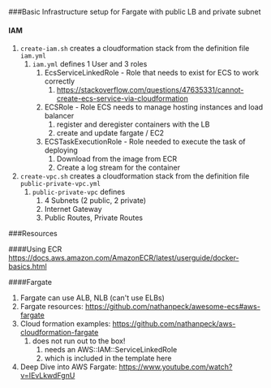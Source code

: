 ###Basic Infrastructure setup for Fargate with public LB and private subnet

#### IAM

1. `create-iam.sh` creates a cloudformation stack from the definition file `iam.yml`
    1. `iam.yml` defines 1 User and 3 roles
        1. EcsServiceLinkedRole - Role that needs to exist for ECS to work correctly
            1. https://stackoverflow.com/questions/47635331/cannot-create-ecs-service-via-cloudformation
        1. ECSRole - Role ECS needs to manage hosting instances and load balancer
            1. register and deregister containers with the LB
            1. create and update fargate / EC2
        1. ECSTaskExecutionRole - Role needed to execute the task of deploying
            1. Download from the image from ECR
            1. Create a log stream for the container
1. `create-vpc.sh` creates a cloudformation stack from the definition file `public-private-vpc.yml`
    1. `public-private-vpc` defines 
        1. 4 Subnets (2 public, 2 private)
        1. Internet Gateway
        1. Public Routes, Private Routes       

###Resources

####Using ECR
https://docs.aws.amazon.com/AmazonECR/latest/userguide/docker-basics.html

####Fargate
1. Fargate can use ALB, NLB (can't use ELBs) 
1. Fargate resources: https://github.com/nathanpeck/awesome-ecs#aws-fargate
1. Cloud formation examples: https://github.com/nathanpeck/aws-cloudformation-fargate  
    1. does not run out to the box!
        1. needs an AWS::IAM::ServiceLinkedRole
        1. which is included in the template here
1. Deep Dive into AWS Fargate: https://www.youtube.com/watch?v=IEvLkwdFgnU